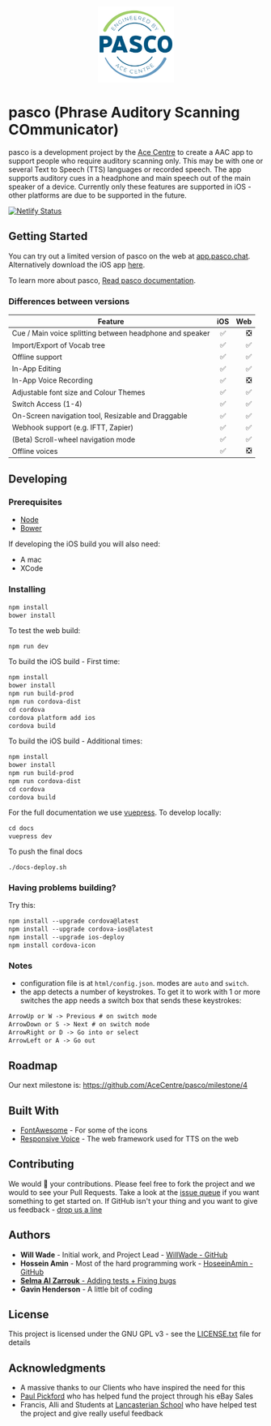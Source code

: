 <p align="center">
  <img src="https://github.com/AceCentre/pasco/raw/master/cordova/model/icon.png" width="150" alt="pasco icon">
</p>


# pasco (Phrase Auditory Scanning COmmunicator)

pasco is a development project by the [Ace Centre](https://acecentre.org.uk) to create a AAC app to support people who require auditory scanning only. This may be with one or several Text to Speech (TTS) languages or recorded speech. The app supports auditory cues in a headphone and main speech out of the main speaker of a device. Currently only these features are supported in iOS - other platforms are due to be supported in the future. 

[![Netlify Status](https://api.netlify.com/api/v1/badges/0ec6c305-cd06-4c45-9ab3-4dfdc9e0d884/deploy-status)](https://app.netlify.com/sites/pasco-app/deploys)


## Getting Started

You can try out a limited version of pasco on the web at [app.pasco.chat](https://app.pasco.chat). Alternatively download the iOS app [here](https://itunes.apple.com/us/app/pasco/id1317265884?ls=1&mt=8).

To learn more about pasco, [Read pasco documentation](https://acecentre.github.io/pasco).


### Differences between versions


| Feature        | iOS           | Web  |
| ------------------------------------------------------------ |:----:| ----:|
| Cue / Main voice splitting between headphone and speaker     | ✅   |  ❎  |
| Import/Export of Vocab tree                                  | ✅   |  ✅  |
| Offline support                                              | ✅   |  ✅  |
| In-App Editing                                               | ✅   |  ✅  |
| In-App Voice Recording                                       | ✅   |  ❎  |
| Adjustable font size and Colour Themes                       | ✅   |  ✅   |
| Switch Access (1-4)					                       | ✅   |  ✅   |
| On-Screen navigation tool, Resizable and Draggable           | ✅   |  ✅   |
| Webhook support (e.g. IFTT, Zapier)                          | ✅   |  ✅   |
| (Beta) Scroll-wheel navigation mode                          | ✅   |  ✅   |
| Offline voices                                               | ✅   |  ❎   |


## Developing 

### Prerequisites

* [Node](https://nodejs.org)
* [Bower](https://bower.io)

If developing the iOS build you will also need:

* A mac
* XCode 


### Installing

```
npm install
bower install
```

To test the web build: 
```
npm run dev
```

To build the iOS build - First time:

```
npm install 
bower install
npm run build-prod
npm run cordova-dist
cd cordova
cordova platform add ios
cordova build
```

To build the iOS build - Additional times:

```
npm install 
bower install
npm run build-prod
npm run cordova-dist
cd cordova
cordova build
```

For the full documentation we use [vuepress](https://vuepress.vuejs.org/guide/getting-started.html). To develop locally:

```
cd docs
vuepress dev
```

To push the final docs 

```
./docs-deploy.sh
```

### Having problems building?

Try this:

```
npm install --upgrade cordova@latest
npm install --upgrade cordova-ios@latest
npm install --upgrade ios-deploy
npm install cordova-icon 
```

### Notes

* configuration file is at `html/config.json`. modes are `auto` and `switch`.
* the app detects a number of keystrokes. To get it to work with 1 or more switches the app needs a switch box that sends these keystrokes:

```
ArrowUp or W -> Previous # on switch mode
ArrowDown or S -> Next # on switch mode
ArrowRight or D -> Go into or select
ArrowLeft or A -> Go out
```

## Roadmap

Our next milestone is: https://github.com/AceCentre/pasco/milestone/4


## Built With

* [FontAwesome](http://fontawesome.com) - For some of the icons
* [Responsive Voice](https://responsivevoice.org/) - The web framework used for TTS on the web


## Contributing

We would 💛 your contributions. Please feel free to fork the project and we would to see your Pull Requests. Take a look at the [issue queue](https://github.com/acecentre/pasco/issues) if you want something to get started on. If GitHub isn't your thing and you want to give us feedback - [drop us a line](https://acecentre.org.uk/contact/)


## Authors

* **Will Wade** - Initial work, and Project Lead - [WillWade - GitHub](https://github.com/willwade)
* **Hossein Amin** - Most of the hard programming work - [HoseeinAmin - GitHub](https://github.com/hosseinamin)
* [**Selma Al Zarrouk** - Adding tests + Fixing bugs](https://github.com/selmaAlzarrouk)
* **Gavin Henderson** - A little bit of coding

## License

This project is licensed under the GNU GPL v3 - see the [LICENSE.txt](https://github.com/AceCentre/pasco/blob/master/LICENCE.txt) file for details

## Acknowledgments

* A massive thanks to our Clients who have inspired the need for this
* [Paul Pickford](https://www.youtube.com/watch?v=8lxpvI3lk8w&feature=youtu.be) who has helped fund the project through his eBay Sales 
* Francis, Alli and Students at [Lancasterian School](http://www.lancasterian.manchester.sch.uk) who have helped test the project and give really useful feedback  

